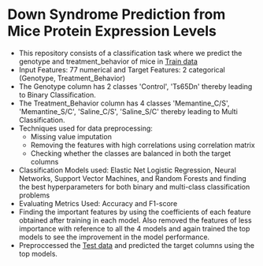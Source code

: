 # Down Syndrome Prediction from Mice Protein Expression Levels
- This repository consists of a classification task where we predict the genotype and treatment_behavior of mice in [Train data](https://www.ee.iitb.ac.in/~asethi/Dump/MouseTrain.csv)
- Input Features: 77 numerical  and Target Features: 2 categorical (Genotype, Treatment_Behavior)
- The Genotype column has 2 classes 'Control', 'Ts65Dn' thereby leading to Binary Classification.
- The Treatment_Behavior column has 4 classes 'Memantine_C/S', 'Memantine_S/C', 'Saline_C/S', 'Saline_S/C' thereby leading to Multi Classification.
- Techniques used for data preprocessing:
    - Missing value imputation
    - Removing the features with high correlations using correlation matrix
    - Checking whether the classes are balanced in both the target columns
- Classification Models used: Elastic Net Logistic Regression, Neural Networks, Support Vector Machines, and Random Forests and finding the best hyperparameters for both binary and multi-class classification problems 
- Evaluating Metrics Used: Accuracy and F1-score
- Finding the important features by using the coefficients of each feature obtained after training in each model. Also removed the features of less importance with reference to all the 4 models and again trained the top models to see the improvement in the model performance.
- Preproccessed the [Test data](https://www.ee.iitb.ac.in/~asethi/Dump/MouseTest.csv) and predicted the target columns using the top models.



